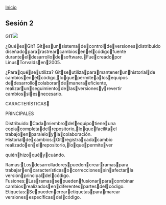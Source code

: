 <!-- No borrar o modificar -->
[Inicio](./index.md)

## Sesión 2

GIT![](Aspose.Words.64660abd-404a-421c-a169-3dc255ba3ca0.001.png)

¿QuéesGit? Gitesunsistemadecontroldeversionesdistribuido diseñadopararastrearcambiosenelcódigofuente duranteeldesarrollodesoftware.Fuecreadopor LinusTorvaldsen2005.

¿Paraquéseutiliza? Gitseutilizaparamantenerunhistorialde cambiosenelcódigo,loquepermitealosequipos dedesarrollocolaborardemaneraeficiente, realizarunseguimientodelasversionesyrevertir cambiossiesnecesario.

CARACTERÍSTICAS

PRINCIPALES

Distribuido:Cadamiembrodelequipotieneuna copiacompletadelrepositorio,loquefacilitael trabajoenparaleloylacolaboración. Historialdecambios:Gitregistracadacambio realizadoenelrepositorio,loquepermitever

quiénhizoquéycuándo.

Ramas:Losdesarrolladorespuedencrearramaspara trabajarencaracterísticasocorreccionessinafectarla versiónprincipaldelcódigo. Fusiones:Lasramassepuedenfusionarparacombinar cambiosrealizadosendiferentespartesdelcódigo. Etiquetas:Sepuedencrearetiquetasparamarcar versionesespecíficasdelcódigo.







